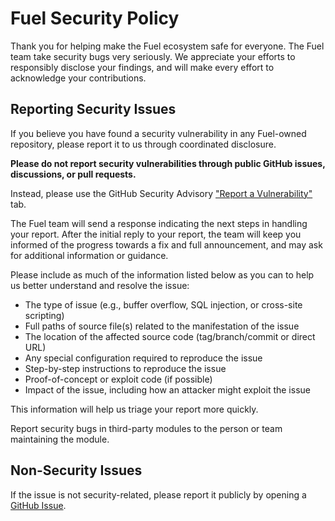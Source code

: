 # Fuel Security Policy

Thank you for helping make the Fuel ecosystem safe for everyone. The Fuel team take security bugs very seriously. We appreciate your efforts to responsibly disclose your findings, and will make every effort to acknowledge your contributions.

## Reporting Security Issues

If you believe you have found a security vulnerability in any Fuel-owned repository, please report it to us through coordinated disclosure.

**Please do not report security vulnerabilities through public GitHub issues, discussions, or pull requests.**


Instead, please use the GitHub Security Advisory ["Report a Vulnerability"](https://github.com/FuelLabs/sway/security/advisories/new) tab.

The Fuel team will send a response indicating the next steps in handling your report. After the initial reply to your report, the team will keep you informed of the progress towards a fix and full announcement, and may ask for additional information or guidance.

Please include as much of the information listed below as you can to help us better understand and resolve the issue:

* The type of issue (e.g., buffer overflow, SQL injection, or cross-site scripting)
* Full paths of source file(s) related to the manifestation of the issue
* The location of the affected source code (tag/branch/commit or direct URL)
* Any special configuration required to reproduce the issue
* Step-by-step instructions to reproduce the issue
* Proof-of-concept or exploit code (if possible)
* Impact of the issue, including how an attacker might exploit the issue

This information will help us triage your report more quickly.

Report security bugs in third-party modules to the person or team maintaining the module.

## Non-Security Issues

If the issue is not security-related, please report it publicly by opening a [GitHub Issue](https://github.com/FuelLabs/sway/issues/new).
